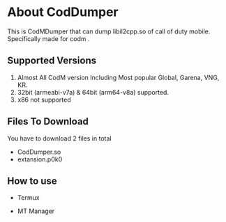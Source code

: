 
# About CodDumper
This is CodMDumper that can dump libil2cpp.so of call of duty mobile.
Specifically made for codm .

## Supported Versions
1) Almost All CodM version Including Most popular Global, Garena, VNG, KR. 
2) 32bit (armeabi-v7a) & 64bit (arm64-v8a) supported.
3) x86 not supported

## Files To Download
You have to download 2 files in total
 * CodDumper.so
 * extansion.p0k0
## How to use

* Termux

* MT Manager

